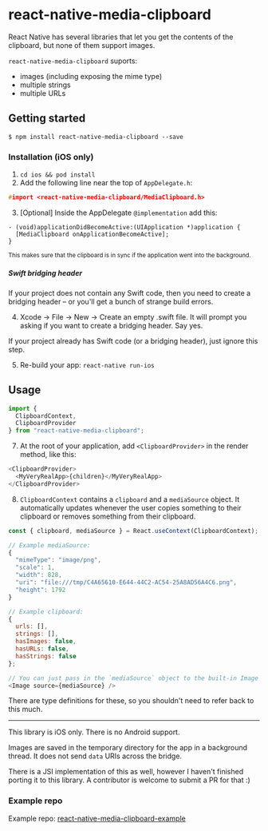 # react-native-media-clipboard

React Native has several libraries that let you get the contents of the clipboard, but none of them support images.

`react-native-media-clipboard` suports:

- images (including exposing the mime type)
- multiple strings
- multiple URLs

## Getting started

`$ npm install react-native-media-clipboard --save`

### Installation (iOS only)

1. `cd ios && pod install`
2. Add the following line near the top of `AppDelegate.h`:

```h
#import <react-native-media-clipboard/MediaClipboard.h>
```

3. [Optional] Inside the AppDelegate `@implementation` add this:

```objc
- (void)applicationDidBecomeActive:(UIApplication *)application {
  [MediaClipboard onApplicationBecomeActive];
}
```

<sup>This makes sure that the clipboard is in sync if the application went into the background.</sup>

##### Swift bridging header

If your project does not contain any Swift code, then you need to create a bridging header – or you'll get a bunch of strange build errors.

4. Xcode -> File -> New -> Create an empty .swift file. It will prompt you asking if you want to create a bridging header. Say yes.

If your project already has Swift code (or a bridging header), just ignore this step.

5. Re-build your app: `react-native run-ios`

## Usage

```javascript
import {
  ClipboardContext,
  ClipboardProvider
} from "react-native-media-clipboard";
```

7. At the root of your application, add `<ClipboardProvider>` in the render method, like this:

```javascript
<ClipboardProvider>
  <MyVeryRealApp>{children}</MyVeryRealApp>
</ClipboardProvider>
```

8. `ClipboardContext` contains a `clipboard` and a `mediaSource` object. It automatically updates whenever the user copies something to their clipboard or removes something from their clipboard.

```javascript
const { clipboard, mediaSource } = React.useContext(ClipboardContext);

// Example mediaSource:
{
  "mimeType": "image/png",
  "scale": 1,
  "width": 828,
  "uri": "file:///tmp/C4A65610-E644-44C2-AC54-25A8AD56A4C6.png",
  "height": 1792
}

// Example clipboard:
{
  urls: [],
  strings: [],
  hasImages: false,
  hasURLs: false,
  hasStrings: false
};

// You can just pass in the `mediaSource` object to the built-in Image component. As long as the mediaSource object is not null, it should just work.
<Image source={mediaSource} />
```

There are type definitions for these, so you shouldn't need to refer back to this much.

---

This library is iOS only. There is no Android support.

Images are saved in the temporary directory for the app in a background thread. It does not send `data` URIs across the bridge.

There is a JSI implementation of this as well, however I haven't finished porting it to this library. A contributor is welcome to submit a PR for that :)

### Example repo

Example repo: [react-native-media-clipboard-example](https://github.com/Jarred-Sumner/react-native-media-clipboard-example)
